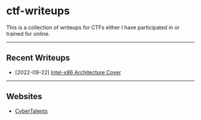 # ctf-writeups

This is a collection of writeups for CTFs either I have participated in or trained for online.

---

## Recent Writeups

- [2022-09-22] [Intel-x86 Architecture Cover](./sites/CyberTalents/Introduction-to-Cybersecurity/lesson-24.md)

---

## Websites

- [CyberTalents](./sites/CyberTalents/README.md)
